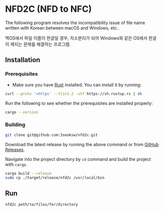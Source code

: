 # NFD2C (NFD to NFC)

The following program resolves the incompatibility issue of file name written with Korean between macOS and Windows, etc..

맥OS에서 파일 이름이 한글일 경우, 자소분리가 되어 Windows와 같은 OS에서 한글이 깨지는 문제를 해결하는 프로그램.

## Installation

### Prerequisites

- Make sure you have [Rust](https://www.rust-lang.org/tools/install) installed. You can install it by running:

```zsh
curl --proto '=https' --tlsv1.2 -sSf https://sh.rustup.rs | sh
```

Run the following to see whether the prerequisites are installed properly:

```zsh
cargo --version
```

### Building

```zsh
git clone git@github.com:3seoksw/nfd2c.git
```

Download the latest release by running the above command or from [GitHub Releases](https://github.com/3seoksw/nfd2c/releases).

Navigate into the project directory by `cd` command and build the project with `cargo`.

```zsh
cargo build --release
sudo cp ./target/release/nfd2c /usr/local/bin
```

## Run

```zsh
nfd2c path/to/files/for/directory
```
